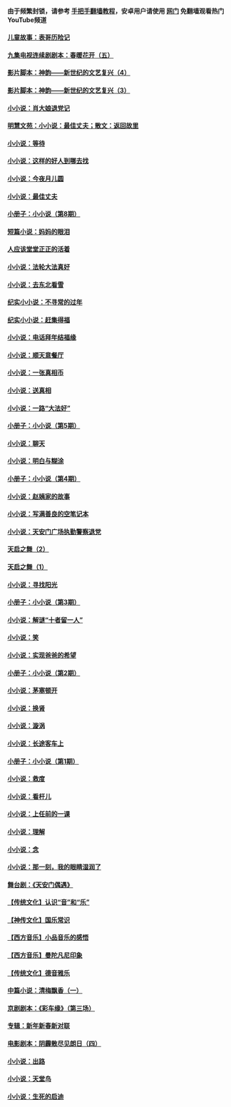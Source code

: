 #### 由于频繁封锁，请参考 [手把手翻墙教程](https://github.com/gfw-breaker/guides/wiki/)，安卓用户请使用 [网门](https://github.com/gfw-breaker/nogfw/blob/master/dl.md?t=06081801) 免翻墙观看热门YouTube频道 

#### [儿童故事：表哥历险记](../pages/328/383535.md?t=06081801) 

#### [九集电视连续剧剧本：春暖花开（五）](../pages/328/275919.md?t=06081801) 

#### [影片脚本：神韵——新世纪的文艺复兴（4）](../pages/328/266089.md?t=06081801) 

#### [影片脚本：神韵——新世纪的文艺复兴（3）](../pages/328/266087.md?t=06081801) 

#### [小小说：肖大娘退党记](../pages/328/239807.md?t=06081801) 

#### [明慧文苑：小小说：最佳丈夫；散文：返回故里](../pages/328/3439.md?t=06081801) 

#### [小小说：等待](../pages/328/223927.md?t=06081801) 

#### [小小说：这样的好人到哪去找](../pages/328/209396.md?t=06081801) 

#### [小小说：今夜月儿圆](../pages/328/193588.md?t=06081801) 

#### [小小说：最佳丈夫](../pages/328/190938.md?t=06081801) 

#### [小册子：小小说（第8期）](../pages/328/188202.md?t=06081801) 

#### [短篇小说：妈妈的眼泪](../pages/328/187712.md?t=06081801) 

#### [人应该堂堂正正的活着](../pages/328/182430.md?t=06081801) 

#### [小小说：法轮大法真好](../pages/328/174669.md?t=06081801) 

#### [小小说：去东北看雪](../pages/328/173882.md?t=06081801) 

#### [纪实小小说：不寻常的过年](../pages/328/173187.md?t=06081801) 

#### [纪实小小说：赶集得福](../pages/328/172652.md?t=06081801) 

#### [小小说：电话拜年结福缘](../pages/328/172533.md?t=06081801) 

#### [小小说：顺天意餐厅](../pages/328/170182.md?t=06081801) 

#### [小小说：一张真相币](../pages/328/169410.md?t=06081801) 

#### [小小说：送真相](../pages/328/166713.md?t=06081801) 

#### [小小说：一路“大法好”](../pages/328/162016.md?t=06081801) 

#### [小册子：小小说（第5期）](../pages/328/161131.md?t=06081801) 

#### [小小说：聊天](../pages/328/159640.md?t=06081801) 

#### [小小说：明白与糊涂](../pages/328/158101.md?t=06081801) 

#### [小册子：小小说（第4期）](../pages/328/158006.md?t=06081801) 

#### [小小说：赵姨家的故事](../pages/328/157843.md?t=06081801) 

#### [小小说：写满善良的空笔记本](../pages/328/157382.md?t=06081801) 

#### [小小说：天安门广场执勤警察退党](../pages/328/156982.md?t=06081801) 

#### [天启之舞（2）](../pages/328/153440.md?t=06081801) 

#### [天启之舞（1）](../pages/328/153439.md?t=06081801) 

#### [小小说：寻找阳光](../pages/328/153065.md?t=06081801) 

#### [小册子：小小说（第3期）](../pages/328/151715.md?t=06081801) 

#### [小小说：解谜“十者留一人”](../pages/328/148967.md?t=06081801) 

#### [小小说：笑](../pages/328/148905.md?t=06081801) 

#### [小小说：实现爸爸的希望](../pages/328/148096.md?t=06081801) 

#### [小册子：小小说（第2期）](../pages/328/147214.md?t=06081801) 

#### [小小说：茅塞顿开](../pages/328/147030.md?t=06081801) 

#### [小小说：换肾](../pages/328/146770.md?t=06081801) 

#### [小小说：漩涡](../pages/328/146683.md?t=06081801) 

#### [小小说：长途客车上](../pages/328/145076.md?t=06081801) 

#### [小册子：小小说（第1期）](../pages/328/143963.md?t=06081801) 

#### [小小说：救度](../pages/328/143927.md?t=06081801) 

#### [小小说：看杆儿](../pages/328/142137.md?t=06081801) 

#### [小小说：上任前的一课](../pages/328/140808.md?t=06081801) 

#### [小小说：理解](../pages/328/140476.md?t=06081801) 

#### [小小说：念](../pages/328/139513.md?t=06081801) 

#### [小小说：那一刻，我的眼睛湿润了](../pages/328/138476.md?t=06081801) 

#### [舞台剧：《天安门偶遇》](../pages/328/117155.md?t=06081801) 

#### [【传统文化】认识“音”和“乐”](../pages/328/108667.md?t=06081801) 

#### [【神传文化】国乐常识](../pages/328/104225.md?t=06081801) 

#### [【西方音乐】小品音乐的感悟](../pages/328/102924.md?t=06081801) 

#### [【西方音乐】曼陀凡尼印象](../pages/328/102922.md?t=06081801) 

#### [【传统文化】德音雅乐](../pages/328/102923.md?t=06081801) 

#### [中篇小说：清梅飘香（一）](../pages/328/101058.md?t=06081801) 

#### [京剧剧本：《彩车缘》（第三场）](../pages/328/96434.md?t=06081801) 

#### [专辑：新年新春新对联](../pages/328/94991.md?t=06081801) 

#### [电影剧本：阴霾散尽见朗日（四）](../pages/328/87081.md?t=06081801) 

#### [小小说：出路](../pages/328/84848.md?t=06081801) 

#### [小小说：天堂鸟](../pages/328/83084.md?t=06081801) 

#### [小小说：生死的启迪](../pages/328/70977.md?t=06081801) 

